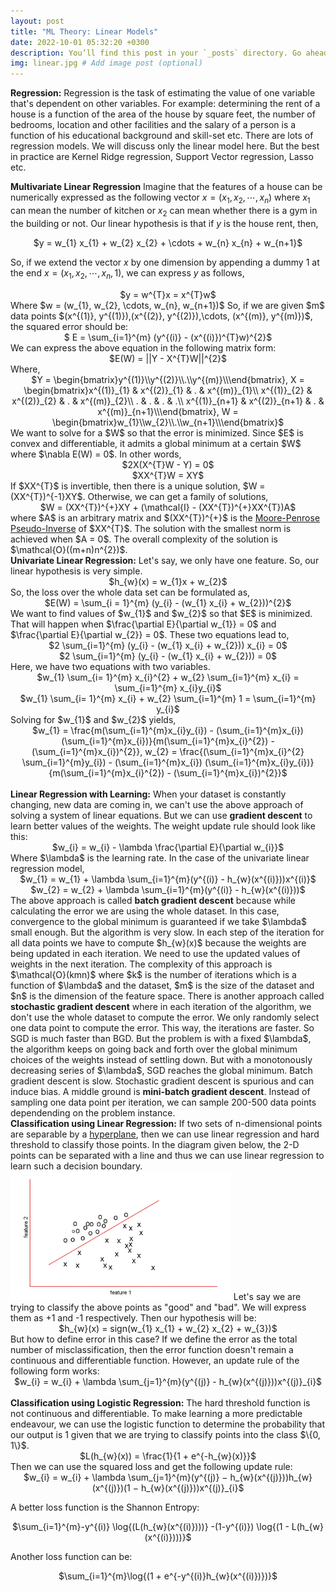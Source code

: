 ```yaml
---
layout: post
title: "ML Theory: Linear Models"
date: 2022-10-01 05:32:20 +0300
description: You’ll find this post in your `_posts` directory. Go ahead and edit it and re-build the site to see your changes. # Add post description (optional)
img: linear.jpg # Add image post (optional)
---
```

<strong>Regression:</strong> Regression is the task of estimating the value of one variable that's dependent on other variables. For example: determining the rent of a
house is a  function of the area of the house by square feet, the number of bedrooms, location and other facilities and the salary of a person is a function of his 
educational background and skill-set etc. There are lots of regression models. We will discuss only the linear model here. But the best in practice are Kernel Ridge 
regression, Support Vector regression, Lasso etc.   

<strong>Multivariate Linear Regression</strong> Imagine that the features of a house can be numerically expressed as the following vector $x = (x_{1}, x_{2}, \cdots, x_{n})$ where $x_{1}$ can mean the number of kitchen or $x_{2}$ can mean whether there is a gym in the building or not. Our linear hypothesis is that if $y$ is the house rent, then,    
<center> $y = w_{1} x_{1} +  w_{2} x_{2} + \cdots +  w_{n} x_{n} + w_{n+1}$ </center>

So, if we extend the vector $x$ by one dimension by appending a dummy 1 at the end $x = (x_{1}, x_{2}, \cdots, x_{n}, 1)$, we can express $y$ as follows,   
<center> $y = w^{T}x = x^{T}w$ </center>     
Where $w = (w_{1}, w_{2}, \cdots, w_{n}, w_{n+1})$    
So, if we are given $m$ data points $(x^{(1)}, y^{(1)}),(x^{(2)}, y^{(2)}),\cdots, (x^{(m)}, y^{(m)})$, the squared error should be:   
<center>$ E = \sum_{i=1}^{m} (y^{(i)} - (x^{(i)})^{T}w)^{2}$</center>
We can express the above equation in the following matrix form: 
<center>$E(W) = ||Y - X^{T}W||^{2}$</center>
Where,      
<center>$Y = \begin{bmatrix}y^{(1)}\\y^{(2)}\\.\\y^{(m)}\\\end{bmatrix}, X = \begin{bmatrix}x^{(1)}_{1} & x^{(2)}_{1} & . & x^{(m)}_{1}\\ x^{(1)}_{2} & x^{(2)}_{2} & . & x^{(m)}_{2}\\ . & . & . & .\\ x^{(1)}_{n+1} & x^{(2)}_{n+1} & . & x^{(m)}_{n+1}\\\end{bmatrix}, W = \begin{bmatrix}w_{1}\\w_{2}\\.\\w_{n+1}\\\end{bmatrix}$ </center>      
We want to solve for a $W$ so that the error is minimized. Since $E$ is convex and differentiable, it admits a global minimum at a certain $W$ where $\nabla E(W) = 0$.
In other words,    
<center>$2X(X^{T}W - Y) = 0$ </center>
<center>$XX^{T}W = XY$ </center>
If $XX^{T}$ is invertible, then there is a unique solution, $W = (XX^{T})^{-1}XY$. Otherwise, we can get a family of solutions,  
<center>$W = (XX^{T})^{+}XY + (\mathcal{I} - (XX^{T})^{+}XX^{T})A$</center>
where $A$ is an arbitrary matrix and $(XX^{T})^{+}$ is the <a href = "https://en.wikipedia.org/wiki/Moore%E2%80%93Penrose_inverse">Moore-Penrose Pseudo-Inverse</a> of $XX^{T}$. The solution with the smallest norm is achieved when $A = 0$.            
The overall complexity of the solution is $\mathcal{O}((m+n)n^{2})$.      
<br>
<strong>Univariate Linear Regression:</strong> Let's say, we only have one feature. So, our linear hypothesis is very simple.     
<center>$h_{w}(x) = w_{1}x + w_{2}$</center>
So, the loss over the whole data set can be formulated as,    
<center>$E(W) = \sum_{i = 1}^{m} (y_{i} - (w_{1} x_{i} + w_{2}))^{2}$</center>
We want to find values of $w_{1}$ and $w_{2}$ so that $E$ is minimized. That will happen when $\frac{\partial E}{\partial w_{1}} = 0$ and $\frac{\partial E}{\partial w_{2}} = 0$. These two equations lead to,    
<center> $2 \sum_{i=1}^{m} (y_{i} - (w_{1} x_{i} + w_{2})) x_{i} = 0$ </center>
<center> $2 \sum_{i=1}^{m} (y_{i} - (w_{1} x_{i} + w_{2})) = 0$ </center>    
Here, we have two equations with two variables.    
<center>$w_{1} \sum_{i= 1}^{m} x_{i}^{2} + w_{2} \sum_{i=1}^{m} x_{i} = \sum_{i=1}^{m} x_{i}y_{i}$ </center> 
<center>$w_{1} \sum_{i= 1}^{m} x_{i} + w_{2} \sum_{i=1}^{m} 1 = \sum_{i=1}^{m} y_{i}$ </center> 
Solving for $w_{1}$ and $w_{2}$ yields,   
<center>$w_{1} = \frac{m(\sum_{i=1}^{m}x_{i}y_{i}) - (\sum_{i=1}^{m}x_{i}) (\sum_{i=1}^{m}x_{i})}{m(\sum_{i=1}^{m}x_{i}^{2}) - (\sum_{i=1}^{m}x_{i})^{2}}, w_{2} = \frac{(\sum_{i=1}^{m}x_{i}^{2} \sum_{i=1}^{m}y_{i}) - (\sum_{i=1}^{m}x_{i}) (\sum_{i=1}^{m}x_{i}y_{i})}{m(\sum_{i=1}^{m}x_{i}^{2}) - (\sum_{i=1}^{m}x_{i})^{2}}$</center>
<br>
<strong>Linear Regression with Learning:</strong> When your dataset is constantly changing, new data are coming in, we can't use the above approach of solving a system of linear equations. But we can use <strong>gradient descent</strong> to learn better values of the weights. The weight update rule should look like this:   
<center> $w_{i} = w_{i} - \lambda \frac{\partial E}{\partial w_{i}}$ </center>
Where $\lambda$ is the learning rate. In the case of the univariate linear regression model,    
<center> $w_{1} = w_{1} + \lambda \sum_{i=1}^{m}(y^{(i)} - h_{w}(x^{(i)}))x^{(i)}$ </center>
<center> $w_{2} = w_{2} + \lambda \sum_{i=1}^{m}(y^{(i)} - h_{w}(x^{(i)}))$ </center>   
The above approach is called <strong>batch gradient descent</strong> because while calculating the error we are using the whole dataset. In this case, convergence to the global minimum is guaranteed if we take $\lambda$ small enough. But the algorithm is very slow. In each step of the iteration for all data points we have to 
compute $h_{w}(x)$ because the weights are being updated in each iteration. We need to use the updated values of weights in the next iteration. The complexity of this approach is $\mathcal{O}(kmn)$ where $k$ is the number of iterations which is a function of $\lambda$ and the dataset, $m$ is the size of the dataset and $n$ is the dimension of the feature space.     
There is another approach called <strong>stochastic gradient descent</strong> where in each iteration of the algorithm, we don't use the whole dataset to compute the error. We only randomly select one data point to compute the error. This way, the iterations are faster. So SGD is much faster than BGD. But the problem is with a fixed $\lambda$, the algorithm keeps on going back and forth over the global minimum choices of the weights instead of settling down. But with a monotonously decreasing series of $\lambda$, SGD reaches the global minimum.    
Batch gradient descent is slow. Stochastic gradient descent is spurious and can induce bias. A middle ground is <strong>mini-batch gradient descent</strong>. Instead of sampling one data point per iteration, we can sample 200-500 data points dependending on the problem instance.     
<br>
<strong>Classification using Linear Regression:</strong> If two sets of n-dimensional points are separable by a <a href = "https://en.wikipedia.org/wiki/Hyperplane">hyperplane</a>, then we can use linear regression and hard threshold to classify those points. In the diagram given below, the 2-D points can be separated with a line and thus we can use linear regression to learn such a decision boundary. 
<img src = "/assets/img/classifier.jpg" height = "70%" width = "70%"> 
Let's say we are trying to classify the above points as "good" and "bad". We will express them as +1 and -1 respectively. Then our hypothesis will be:
<center> $h_{w}(x) = sign(w_{1} x_{1} + w_{2} x_{2} + w_{3})$ </center>   
But how to define error in this case? If we define the error as the total number of misclassification, then the error function doesn't remain a continuous and differentiable function. However, an update rule of the following form works:    
<center> $w_{i} = w_{i} + \lambda \sum_{j=1}^{m}(y^{(j)} - h_{w}(x^{(j)}))x^{(j)}_{i}$ </center>
<br> 
<strong>Classification using Logistic Regression:</strong> The hard threshold function is not continuous and differentiable. To make learning a more predictable endeavour, we can use the logistic function to determine the probability that our output is 1 given that we are trying to classify points into the class $\{0, 1\}$.  
<center>$L(h_{w}(x)) = \frac{1}{1 + e^{-h_{w}(x)}}$</center>
Then we can use the squared loss and get the following update rule:   
<center>$w_{i} = w_{i} + \lambda \sum_{j=1}^{m}(y^{(j)} − h_{w}(x^{(j)}))h_{w}(x^{(j)})(1 − h_{w}(x^{(j)}))x^{(j)}_{i}$</center>

A better loss function is the Shannon Entropy: 
<center> $\sum_{i=1}^{m}-y^{(i)} \log{(L(h_{w}(x^{(i)})))} -(1-y^{(i)}) \log{(1 - L(h_{w}(x^{(i)})))}$ </center>

Another loss function can be: 
<center> $\sum_{i=1}^{m}\log{(1 + e^{-y^{(i)}h_{w}(x^{(i)})})}$ </center>





